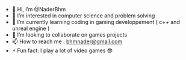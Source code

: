 - 👋 Hi, I’m @NaderBhm
- 👀 I’m interested in computer science and problem solving
- 🌱 I’m currently learning coding in gaming developpement ( c++ and unreal engine )
- 💞️ I’m looking to collaborate on games projects
- 📫 How to reach me : bhmnader@gmail.com
- ⚡ Fun fact: I play a lot of video games 😎

<!---
NaderBhm/NaderBhm is a ✨ special ✨ repository because its `README.md` (this file) appears on your GitHub profile.
You can click the Preview link to take a look at your changes.
--->
